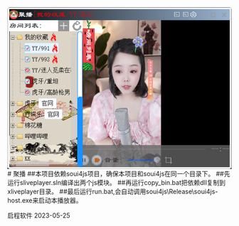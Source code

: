 <img align="center" width=600 src="./doc/snapshot.png" />
# 聚播
##本项目依赖soui4js项目，确保本项目和soui4js在同一个目录下。
##先运行sliveplayer.sln编译出两个js模块。
##再运行copy_bin.bat把依赖dll复制到xliveplayer目录。
##最后运行run.bat,会自动调用soui4js\Release\soui4js-host.exe来启动本播放器。

启程软件 2023-05-25